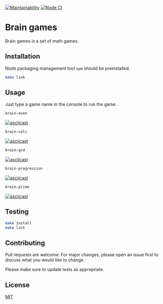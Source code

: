[![Maintainability](https://api.codeclimate.com/v1/badges/29d0bc634de07ca722b2/maintainability)](https://codeclimate.com/github/Deepsick/backend-project-lvl1/maintainability)
[![Node CI](https://github.com/Deepsick/backend-project-lvl1/workflows/Node%20CI/badge.svg)](https://github.com/Deepsick/backend-project-lvl1/actions)


# Brain games

Brain games is a set of math games.


## Installation

Node packaging management tool ```npm``` should be preinstalled.

```bash
make link
```


## Usage

Just type a game name in the console to run the game.

```bash
brain-even
```

[![asciicast](https://asciinema.org/a/RGvdyuUwgit5iD0EcOUBDFv4p.svg)](https://asciinema.org/a/RGvdyuUwgit5iD0EcOUBDFv4p)

```bash
brain-calc
```

[![asciicast](https://asciinema.org/a/FMrbcaGMuoNJleRLMoBKj5UvT.svg)](https://asciinema.org/a/FMrbcaGMuoNJleRLMoBKj5UvT)

```bash
brain-gcd
```

[![asciicast](https://asciinema.org/a/iHHE8NlblWclFb5GfpzTraKFV.svg)](https://asciinema.org/a/iHHE8NlblWclFb5GfpzTraKFV)


```bash
brain-progression
```

[![asciicast](https://asciinema.org/a/AtObYgtsbd840evMvXobui8kN.svg)](https://asciinema.org/a/AtObYgtsbd840evMvXobui8kN)

```bash
brain-prime
```

[![asciicast](https://asciinema.org/a/iaNW3zlzEmYacRWbcblwEdHTX.svg)](https://asciinema.org/a/iaNW3zlzEmYacRWbcblwEdHTX)


## Testing

```bash
make install
make lint
```


## Contributing

Pull requests are welcome. For major changes, please open an issue first to discuss what you would like to change.

Please make sure to update tests as appropriate.


## License

[MIT](https://choosealicense.com/licenses/mit/)